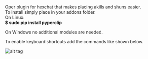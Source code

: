 # 
Oper plugin for hexchat that makes placing akills and shuns easier.  
To install simply place in your addons folder.  
On Linux:  
        <b>$ sudo pip install pyperclip</b>  
        
On Windows no additional modules are needed.    

To enable keyboard shortcuts add the commands like shown below.  

![alt tag](http://i.imgur.com/fSf9zyJ.png)
